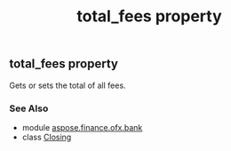 ﻿---
title: total_fees property
second_title: Aspose.Finance for Python via .NET API References
description: 
type: docs
weight: 210
url: /python-net/aspose.finance.ofx.bank/closing/total_fees/
is_root: false
---

## total_fees property


Gets or sets the total of all fees.

### See Also
* module [aspose.finance.ofx.bank](../../)
* class [Closing](/finance/python-net/aspose.finance.ofx.bank/closing)
